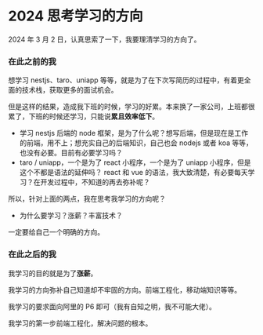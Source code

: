 # 2024 思考学习的方向

2024 年 3 月 2 日，认真思索了一下，我要理清学习的方向了。

### 在此之前的我

想学习 nestjs、taro、uniapp 等等，就是为了在下次写简历的过程中，有着更全面的技术栈，获取更多的面试机会。

但是这样的结果，造成我下班的时候，学习的好累。本来换了一家公司，上班都很累了，下班的时候还学习，只能说**累且效率低下**。

- 学习 nestjs 后端的 node 框架，是为了什么呢？想写后端，但是现在是工作的前端，用不上；想充实自己的后端知识，自己也会 nodejs 或者 koa 等等，也没有必要。目前有必要学习吗？
- taro / uniapp，一个是为了 react 小程序，一个是为了 uniapp 小程序，但是这个不都是语法的延伸吗？ react 和 vue 的语法，我大致清楚，有必要每天学习？在开发过程中，不知道的再去弥补呢？

所以，针对上面的两点，我在思考我学习的方向呢？

- 为什么要学习？涨薪？丰富技术？

一定要给自己一个明确的方向。

### 在此之后的我

我学习的目的就是为了**涨薪**。

我学习的方向弥补自己知道却不牢固的方向。前端工程化，移动端知识等等。

我学习的要求面向阿里的 P6 即可（我有自知之明，我不可能大佬）。

我学习的第一步前端工程化，解决问题的根本。
